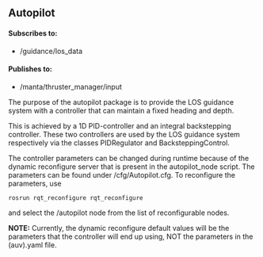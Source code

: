 ## Autopilot

#### Subscribes to:
* /guidance/los_data

#### Publishes to:
* /manta/thruster_manager/input

The purpose of the autopilot package is to provide the LOS guidance system
with a controller that can maintain a fixed heading and depth.

This is achieved by a 1D PID-controller and an integral backstepping controller. These two
controllers are used by the LOS guidance system respectively via the classes PIDRegulator and BacksteppingControl.



The controller parameters can be changed during runtime because of the dynamic reconfigure server that is present
in the autopilot_node script. The parameters can be found under /cfg/Autopilot.cfg. To reconfigure the parameters, use
```
rosrun rqt_reconfigure rqt_reconfigure
```
and select the /autopilot node from the list of reconfigurable nodes.


**NOTE:** Currently, the dynamic reconfigure default values will be the parameters that the controller will end up using,
NOT the parameters in the (auv).yaml file.